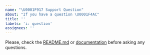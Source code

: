 ```yaml
---
name: "\U0001F917 Support Question"
about: "If you have a question \U0001F4AC"
title: ''
labels: 'i: question'
assignees: ''
---
```


Please, check the [README.md](https://github.com/hubhazard/core/blob/master/README.md) or
[documentation](https://hubhazard.github.io/core/) before asking any questions.
